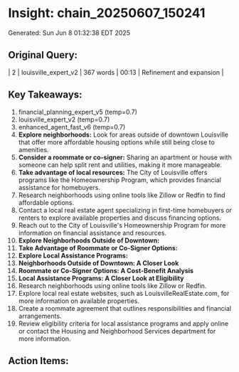 # Insight: chain_20250607_150241
Generated: Sun Jun  8 01:32:38 EDT 2025

## Original Query:
| 2 | louisville_expert_v2 | 367 words | 00:13 | Refinement and expansion |

## Key Takeaways:
1. financial_planning_expert_v5 (temp=0.7)
2. louisville_expert_v2 (temp=0.7)
3. enhanced_agent_fast_v6 (temp=0.7)
1. **Explore neighborhoods:** Look for areas outside of downtown Louisville that offer more affordable housing options while still being close to amenities.
2. **Consider a roommate or co-signer:** Sharing an apartment or house with someone can help split rent and utilities, making it more manageable.
3. **Take advantage of local resources:** The City of Louisville offers programs like the Homeownership Program, which provides financial assistance for homebuyers.
1. Research neighborhoods using online tools like Zillow or Redfin to find affordable options.
2. Contact a local real estate agent specializing in first-time homebuyers or renters to explore available properties and discuss financing options.
3. Reach out to the City of Louisville's Homeownership Program for more information on financial assistance and resources.
1. **Explore Neighborhoods Outside of Downtown:**
2. **Take Advantage of Roommate or Co-Signer Options:**
3. **Explore Local Assistance Programs:**
1. **Neighborhoods Outside of Downtown: A Closer Look**
2. **Roommate or Co-Signer Options: A Cost-Benefit Analysis**
3. **Local Assistance Programs: A Closer Look at Eligibility**
1. Research neighborhoods using online tools like Zillow or Redfin.
2. Explore local real estate websites, such as LouisvilleRealEstate.com, for more information on available properties.
3. Create a roommate agreement that outlines responsibilities and financial arrangements.
4. Review eligibility criteria for local assistance programs and apply online or contact the Housing and Neighborhood Services department for more information.

## Action Items:
